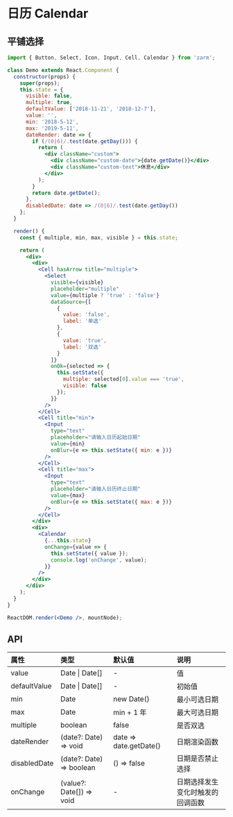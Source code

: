 # 日历 Calendar

## 平铺选择

```jsx
import { Button, Select, Icon, Input, Cell, Calendar } from 'zarm';

class Demo extends React.Component {
  constructor(props) {
    super(props);
    this.state = {
      visible: false,
      multiple: true,
      defaultValue: ['2018-11-21', '2018-12-7'],
      value: '',
      min: '2018-5-12',
      max: '2019-5-11',
      dateRender: date => {
        if (/(0|6)/.test(date.getDay())) {
          return (
            <div className="custom">
              <div className="custom-date">{date.getDate()}</div>
              <div className="custom-text">休息</div>
            </div>
          );
        }
        return date.getDate();
      },
      disabledDate: date => /(0|6)/.test(date.getDay())
    };
  }

  render() {
    const { multiple, min, max, visible } = this.state;

    return (
      <div>
        <div>
          <Cell hasArrow title="multiple">
            <Select
              visible={visible}
              placeholder="multiple"
              value={multiple ? 'true' : 'false'}
              dataSource={[
                {
                  value: 'false',
                  label: '单选'
                },
                {
                  value: 'true',
                  label: '双选'
                }
              ]}
              onOk={selected => {
                this.setState({
                  multiple: selected[0].value === 'true',
                  visible: false
                });
              }}
            />
          </Cell>
          <Cell title="min">
            <Input
              type="text"
              placeholder="请输入日历起始日期"
              value={min}
              onBlur={e => this.setState({ min: e })}
            />
          </Cell>
          <Cell title="max">
            <Input
              type="text"
              placeholder="请输入日历终止日期"
              value={max}
              onBlur={e => this.setState({ max: e })}
            />
          </Cell>
        </div>
        <div>
          <Calendar
            {...this.state}
            onChange={value => {
              this.setState({ value });
              console.log('onChange', value);
            }}
          />
        </div>
      </div>
    );
  }
}

ReactDOM.render(<Demo />, mountNode);
```

## API

| 属性 | 类型 | 默认值 | 说明 |
| :--- | :--- | :--- | :--- |
| value | Date \| Date[] | - | 值 |
| defaultValue | Date \| Date[] | - | 初始值 |
| min | Date | new Date() | 最小可选日期 |
| max | Date | min + 1 年 | 最大可选日期 |
| multiple | boolean | false | 是否双选 |
| dateRender | (date?: Date) => void | date => date.getDate() | 日期渲染函数 |
| disabledDate | (date?: Date) => boolean | () => false | 日期是否禁止选择 |
| onChange | (value?: Date[]) => void | - | 日期选择发生变化时触发的回调函数 |
